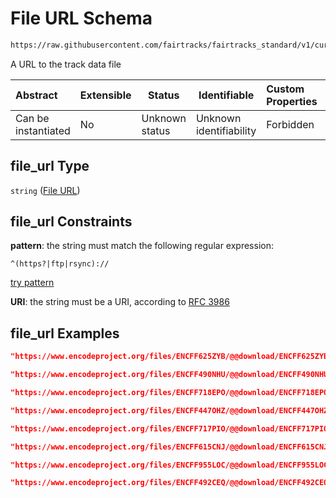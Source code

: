 # File URL Schema

```txt
https://raw.githubusercontent.com/fairtracks/fairtracks_standard/v1/current/json/schema/fairtracks_track.schema.json#/properties/file_url
```

A URL to the track data file


| Abstract            | Extensible | Status         | Identifiable            | Custom Properties | Additional Properties | Access Restrictions | Defined In                                                                                           |
| :------------------ | ---------- | -------------- | ----------------------- | :---------------- | --------------------- | ------------------- | ---------------------------------------------------------------------------------------------------- |
| Can be instantiated | No         | Unknown status | Unknown identifiability | Forbidden         | Allowed               | none                | [fairtracks_track.schema.json\*](../json/schema/fairtracks_track.schema.json "open original schema") |

## file_url Type

`string` ([File URL](fairtracks_track-properties-file-url.md))

## file_url Constraints

**pattern**: the string must match the following regular expression: 

```regexp
^(https?|ftp|rsync)://
```

[try pattern](https://regexr.com/?expression=%5E(https%3F%7Cftp%7Crsync)%3A%2F%2F "try regular expression with regexr.com")

**URI**: the string must be a URI, according to [RFC 3986](https://tools.ietf.org/html/rfc4291 "check the specification")

## file_url Examples

```json
"https://www.encodeproject.org/files/ENCFF625ZYB/@@download/ENCFF625ZYB.bed.gz"
```

```json
"https://www.encodeproject.org/files/ENCFF490NHU/@@download/ENCFF490NHU.bed.gz"
```

```json
"https://www.encodeproject.org/files/ENCFF718EPO/@@download/ENCFF718EPO.bigBed"
```

```json
"https://www.encodeproject.org/files/ENCFF447OHZ/@@download/ENCFF447OHZ.bigBed"
```

```json
"https://www.encodeproject.org/files/ENCFF717PIO/@@download/ENCFF717PIO.bigWig"
```

```json
"https://www.encodeproject.org/files/ENCFF615CNJ/@@download/ENCFF615CNJ.bigWig"
```

```json
"https://www.encodeproject.org/files/ENCFF955LOC/@@download/ENCFF955LOC.bigWig"
```

```json
"https://www.encodeproject.org/files/ENCFF492CEQ/@@download/ENCFF492CEQ.bigWig"
```
